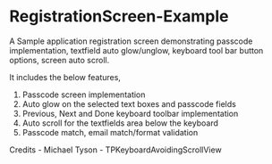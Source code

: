 RegistrationScreen-Example
==========================

A Sample application registration screen demonstrating passcode implementation, textfield auto glow/unglow, keyboard tool bar button options, screen auto scroll.

It includes the below features, 

 1. Passcode screen implementation
 2. Auto glow on the selected text boxes and passcode fields
 3. Previous, Next and Done keyboard toolbar implementation
 4. Auto scroll for the textfields area below the keyboard
 5. Passcode match, email match/format validation



Credits - Michael Tyson - TPKeyboardAvoidingScrollView
